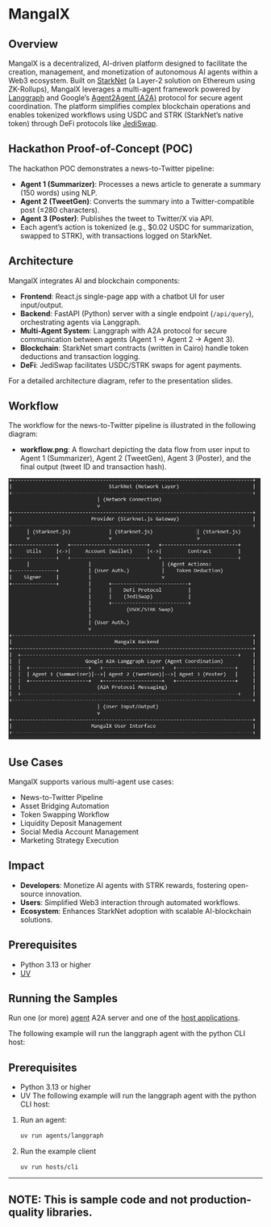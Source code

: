 # MangalX

## Overview

MangalX is a decentralized, AI-driven platform designed to facilitate the creation, management, and monetization of autonomous AI agents within a Web3 ecosystem. Built on [StarkNet](https://starknet.io/) (a Layer-2 solution on Ethereum using ZK-Rollups), MangalX leverages a multi-agent framework powered by [Langgraph](https://github.com/langchain-ai/langgraph) and Google’s [Agent2Agent (A2A)](https://github.com/google/agent2agent) protocol for secure agent coordination. The platform simplifies complex blockchain operations and enables tokenized workflows using USDC and STRK (StarkNet’s native token) through DeFi protocols like [JediSwap](https://jediswap.xyz/).

## Hackathon Proof-of-Concept (POC)

The hackathon POC demonstrates a news-to-Twitter pipeline:
- **Agent 1 (Summarizer)**: Processes a news article to generate a summary (150 words) using NLP.
- **Agent 2 (TweetGen)**: Converts the summary into a Twitter-compatible post (≤280 characters).
- **Agent 3 (Poster)**: Publishes the tweet to Twitter/X via API.
- Each agent’s action is tokenized (e.g., $0.02 USDC for summarization, swapped to STRK), with transactions logged on StarkNet.

## Architecture

MangalX integrates AI and blockchain components:
- **Frontend**: React.js single-page app with a chatbot UI for user input/output.
- **Backend**: FastAPI (Python) server with a single endpoint (`/api/query`), orchestrating agents via Langgraph.
- **Multi-Agent System**: Langgraph with A2A protocol for secure communication between agents (Agent 1 → Agent 2 → Agent 3).
- **Blockchain**: StarkNet smart contracts (written in Cairo) handle token deductions and transaction logging.
- **DeFi**: JediSwap facilitates USDC/STRK swaps for agent payments.

For a detailed architecture diagram, refer to the presentation slides.

## Workflow

The workflow for the news-to-Twitter pipeline is illustrated in the following diagram:
- **workflow.png**: A flowchart depicting the data flow from user input to Agent 1 (Summarizer), Agent 2 (TweetGen), Agent 3 (Poster), and the final output (tweet ID and transaction hash).

![Project Screenshot](Workflow.png)

## Use Cases

MangalX supports various multi-agent use cases:
- News-to-Twitter Pipeline
- Asset Bridging Automation
- Token Swapping Workflow
- Liquidity Deposit Management
- Social Media Account Management
- Marketing Strategy Execution

## Impact

- **Developers**: Monetize AI agents with STRK rewards, fostering open-source innovation.
- **Users**: Simplified Web3 interaction through automated workflows.
- **Ecosystem**: Enhances StarkNet adoption with scalable AI-blockchain solutions.

## Prerequisites

- Python 3.13 or higher
- [UV](https://github.com/astral-sh/uv)

## Running the Samples

Run one (or more) [agent](/samples/python/agents/README.md) A2A server and one of the [host applications](/samples/python/hosts/README.md).

The following example will run the langgraph agent with the python CLI host:

## Prerequisites

- Python 3.13 or higher
- UV
The following example will run the langgraph agent with the python CLI host:

1. Run an agent:
    ```bash
    uv run agents/langgraph
    ```
2. Run the example client
    ```
    uv run hosts/cli
    ```
---
**NOTE:** 
This is sample code and not production-quality libraries.
---

